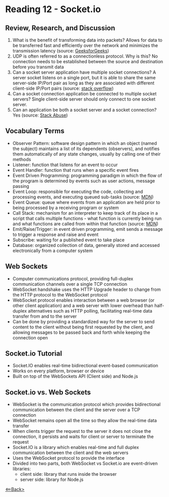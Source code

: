 # Reading 12 - Socket.io

## Review, Research, and Discussion

1. What is the benefit of transforming data into packets? Allows for data to be transferred fast and efficiently over the network and minimizes the transmission latency (source: [GeeksforGeeks](https://www.geeksforgeeks.org/packet-switching-and-delays-in-computer-network/))
1. UDP is often referred to as a connectionless protocol. Why is this? No connection needs to be established between the source and destination before you transmit data
1. Can a socket server application have multiple socket connections? A server socket listens on a single port, but it is able to share the same server-side IP/Port pair as long as they are associated with different client-side IP/Port pairs (source: [stack overflow](https://stackoverflow.com/questions/11129212/tcp-can-two-different-sockets-share-a-port/11129641))
1. Can a socket connection application be connected to multiple socket servers? Single client-side server should only connect to one socket server.
1. Can an application be both a socket server and a socket connection? Yes (source: [Stack Abuse](https://stackabuse.com/node-js-websocket-examples-with-socket-io/))

## Vocabulary Terms

- Observer Pattern: software design pattern in which an object (named the subject) maintains a list of its dependents (observers), and notifies them automatically of any state changes, usually by calling one of their methods
- Listener: function that listens for an event to occur
- Event Handler: function that runs when a specific event fires
- Event Driven Programming: programming paradigm in which the flow of the program is determined by events such as user actions, message passing
- Event Loop: responsible for executing the code, collecting and processing events, and executing queued sub-tasks (source: [MDN](https://developer.mozilla.org/en-US/docs/Web/JavaScript/EventLoop))
- Event Queue: queue where events from an application are held prior to being processed by a receiving program or system
- Call Stack: mechanism for an interpreter to keep track of its place in a script that calls multiple functions - what function is currently being run and what functions are called from within that function (source: [MDN](https://developer.mozilla.org/en-US/docs/Glossary/Call_stack))
- Emit/Raise/Trigger: in event driven programming, emit sends a message to trigger a response and raise and event
- Subscribe: waiting for a published event to take place
- Database: organized collection of data, generally stored and accessed electronically from a computer system

## Web Sockets

- Computer communications protocol, providing full-duplex communication channels over a single TCP connection
- WebSocket handshake uses the HTTP Upgrade header to change from the HTTP protocol to the WebSocket protocol
- WebSocket protocol enables interaction between a web browser (or other client application) and a web server with lower overhead than half-duplex alternatives such as HTTP polling, facilitating real-time data transfer from and to the server
- Can be done by providing a standardized way for the server to send content to the client without being first requested by the client, and allowing messages to be passed back and forth while keeping the connection open

## Socket.io Tutorial

- Socket.IO enables real-time bidirectional event-based communication
- Works on every platform, browser or device
- Built on top of the WebSockets API (Client side) and Node.js

## Socket.io vs. Web Sockets

- WebSocket is the communication protocol which provides bidirectional communication between the client and the server over a TCP connection
- WebSocket remains open all the time so they allow the real-time data transfer
- When clients trigger the request to the server it does not close the connection, it persists and waits for client or server to terminate the request
- Socket.IO is a library which enables real-time and full duplex communication between the client and the web servers
- Uses the WebSocket protocol to provide the interface
- Divided into two parts, both WebSocket vs Socket.io are event-driven libraries:
  - client side: library that runs inside the browser
  - server side: library for Node.js

[<==Back>](../README.md)